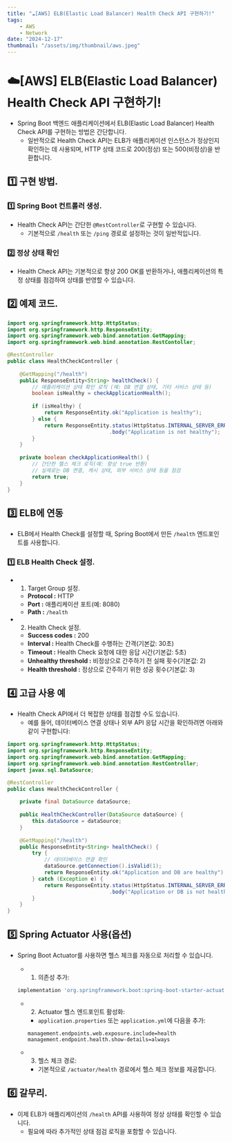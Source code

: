 ```yaml
---
title: "☁️[AWS] ELB(Elastic Load Balancer) Health Check API 구현하기!"
tags:
    - AWS
    - Network
date: "2024-12-17"
thumbnail: "/assets/img/thumbnail/aws.jpeg"
---
```


# ☁️[AWS] ELB(Elastic Load Balancer) Health Check API 구현하기!
- Spring Boot 백엔드 애플리케이션에서 ELB(Elastic Load Balancer) Health Check API를 구현하는 방법은 간단합니다.
    - 일반적으로 Health Check API는 ELB가 애플리케이션 인스턴스가 정상인지 확인하는 데 사용되며, HTTP 상태 코드로 200(정상) 또는 500(비정상)을 반환합니다.

## 1️⃣ 구현 방법.
### 1️⃣ Spring Boot 컨트롤러 생성.
- Health Check API는 간단한 `@RestController`로 구현할 수 있습니다.
    - 기본적으로 `/health` 또는 `/ping` 경로로 설정하는 것이 일반적입니다.

### 2️⃣ 정상 상태 확인
- Health Check API는 기본적으로 항상 200 OK를 반환하거나, 애플리케이션의 특정 상태를 점검하여 상태를 반영할 수 있습니다.

## 2️⃣ 예제 코드.
```java
import org.springframework.http.HttpStatus;
import org.springframework.http.ResponseEntity;
import org.springframework.web.bind.annotation.GetMapping;
import org.springframework.web.bind.annotation.RestContoller;

@RestController
public class HealthCheckController {
    
    @GetMapping("/health")
    public ResponseEntity<String> healthCheck() {
        // 애플리케이션 상태 확인 로직 (예: DB 연결 상태, 기타 서비스 상태 등)
        boolean isHealthy = checkApplicationHealth();
        
        if (isHealthy) {
            return ResponseEntity.ok("Application is healthy");
        } else {
            return ResponseEntity.status(HttpStatus.INTERNAL_SERVER_ERROR)
                                 .body("Application is not healthy");
        }
    }
    
    private boolean checkApplicationHealth() {
        // 간단한 헬스 체크 로직(예: 항상 true 반환)
        // 실제로는 DB 연결, 캐시 상태, 외부 서비스 상태 등을 점검
        return true;
    }
}
```

## 3️⃣ ELB에 연동
- ELB에서 Health Check를 설정할 때, Spring Boot에서 만든 `/health` 엔드포인트를 사용합니다.

### 1️⃣ ELB Health Check 설정.
- 1. Target Group 설정.
    - **Protocol :** HTTP
    - **Port :** 애플리케이션 포트(예: 8080)
    - **Path :** `/health`
- 2. Health Check 설정.
    - **Success codes :** 200
    - **Interval :** Health Check를 수행하는 간격(기본값: 30초)
    - **Timeout :** Health Check 요청에 대한 응답 시간(기본값: 5초)
    - **Unhealthy threshold :** 비정상으로 간주하기 전 실패 횟수(기본값: 2)
    - **Health threshold :** 정상으로 간주하기 위한 성공 횟수(기본값: 3)

## 4️⃣ 고급 사용 예
- Health Check API에서 더 복잡한 상태를 점검할 수도 있습니다.
    - 예를 들어, 데이터베이스 연결 상태나 외부 API 응답 시간을 확인하려면 아래와 같이 구현합니다:
```java
import org.springframework.http.HttpStatus;
import org.springframework.http.ResponseEntity;
import org.springframework.web.bind.annotation.GetMapping;
import org.springframework.web.bind.annotation.RestController;
import javax.sql.DataSource;

@RestController
public class HealthCheckController {
    
    private final DataSource dataSource;
    
    public HealthCheckController(DataSource dataSource) {
        this.dataSource = dataSource;
    }
    
    @GetMapping("/health")
    public ResponseEntity<String> healthCheck() {
        try {
            // 데이터베이스 연결 확인
            dataSource.getConnection().isValid(1);
            return ResponseEntity.ok("Application and DB are healthy");
        } catch (Exception e) {
            return ResponseEntity.status(HttpStatus.INTERNAL_SERVER_ERROR)
                                 .body("Application or DB is not healthy");
        }
    }
}
```

## 5️⃣ Spring Actuator 사용(옵션)
- Spring Boot Actuator를 사용하면 헬스 체크를 자동으로 처리할 수 있습니다.
    - 1. 의존성 추가:
    ```gradle
    implementation 'org.springframework.boot:spring-boot-starter-actuator'
    ````
    
    - 2. Actuator 헬스 엔드포인트 활성화:
        - `application.properties` 또는 `application.yml`에 다음을 추가:
        ```properties
        management.endpoints.web.exposure.include=health
        management.endpoint.health.show-details=always
        ```
    
    - 3. 헬스 체크 경로:
        - 기본적으로 `/actuator/health` 경로에서 헬스 체크 정보를 제공합니다.

## 6️⃣ 갈무리.
- 이제 ELB가 애플리케이션의 `/health` API를 사용하여 정상 상태를 확인할 수 있습니다.
    - 필요에 따라 추가적인 상태 점검 로직을 포함할 수 있습니다.
